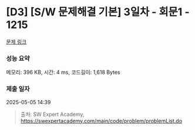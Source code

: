 # [D3] [S/W 문제해결 기본] 3일차 - 회문1 - 1215 

[문제 링크](https://swexpertacademy.com/main/code/problem/problemDetail.do?contestProbId=AV14QpAaAAwCFAYi) 

### 성능 요약

메모리: 396 KB, 시간: 4 ms, 코드길이: 1,618 Bytes

### 제출 일자

2025-05-05 14:39



> 출처: SW Expert Academy, https://swexpertacademy.com/main/code/problem/problemList.do